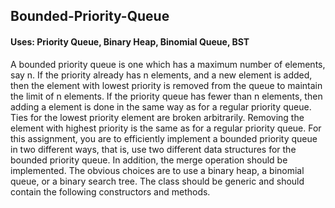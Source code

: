 ## Bounded-Priority-Queue

#### Uses: Priority Queue, Binary Heap, Binomial Queue, BST

A bounded priority queue is one which has a maximum number of elements, say n. If the priority already has n elements, and a new element is added, then the element with lowest priority is removed from the queue to maintain the limit of n elements. If the priority queue has fewer than n elements, then adding a element is done in the same way as for a regular priority queue. Ties for the lowest priority element are broken arbitrarily. Removing the element with highest priority is the same as for a regular priority queue. 
For this assignment, you are to efficiently implement a bounded priority queue in two different ways, that is, use two different data structures for the bounded priority queue. In addition, the merge operation should be implemented. The obvious choices are to use a binary heap, a binomial queue, or a binary search tree. The class should be generic and should contain the following constructors and methods. 
